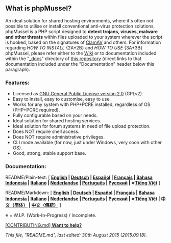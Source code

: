 ## **What is phpMussel?**

An ideal solution for shared hosting environments, where it's often not possible to utilise or install conventional anti-virus protection solutions, phpMussel is a PHP script designed to **detect trojans, viruses, malware and other threats** within files uploaded to your system wherever the script is hooked, based on the signatures of [ClamAV](http://www.clamav.net/) and others. For information regarding *HOW TO INSTALL* {2A+2B} and *HOW TO USE* {3A+3B} phpMussel, please refer either to the [Wiki](https://github.com/Maikuolan/phpMussel/wiki) or to documentation included within the "[_docs](https://github.com/Maikuolan/phpMussel/tree/master/_docs)" directory of [this repository](https://github.com/Maikuolan/phpMussel) (direct links to that documentation included under the "Documentation" header below this paragraph).

### Features:
- Licensed as [GNU General Public License version 2.0](https://github.com/Maikuolan/phpMussel/blob/master/_docs/LICENSE) (GPLv2).
- Easy to install, easy to customise, easy to use.
- Works for any system with PHP+PCRE installed, regardless of OS (PHP+PCRE required).
- Fully configurable based on your needs.
- Ideal solution for shared hosting services.
- Ideal solution for forum systems in need of file upload protection.
- Does NOT require shell access.
- Does NOT require administrative privileges.
- CLI mode available (for now, just under Windows, very soon with other OS).
- Good, strong, stable support base.

### Documentation:

README/Plain-text: [ **[English](https://github.com/Maikuolan/phpMussel/blob/master/_docs/readme.en.txt) | [Deutsch](https://github.com/Maikuolan/phpMussel/blob/master/_docs/readme.de.txt) | [Español](https://github.com/Maikuolan/phpMussel/blob/master/_docs/readme.es.txt) | [Français](https://github.com/Maikuolan/phpMussel/blob/master/_docs/readme.fr.txt) | [Bahasa Indonesia](https://github.com/Maikuolan/phpMussel/blob/master/_docs/readme.id.txt) | [Italiano](https://github.com/Maikuolan/phpMussel/blob/master/_docs/readme.it.txt) | [Nederlandse](https://github.com/Maikuolan/phpMussel/blob/master/_docs/readme.nl.txt) | [Português](https://github.com/Maikuolan/phpMussel/blob/master/_docs/readme.pt.txt) | [Русский](https://github.com/Maikuolan/phpMussel/blob/master/_docs/readme.ru.txt) | ※[Tiếng Việt](https://github.com/Maikuolan/phpMussel/blob/master/_docs/readme.vi.txt)** ]

README/Markdown: [ **[English](https://github.com/Maikuolan/phpMussel/blob/master/_docs/readme.en.md) | [Deutsch](https://github.com/Maikuolan/phpMussel/blob/master/_docs/readme.de.md) | [Español](https://github.com/Maikuolan/phpMussel/blob/master/_docs/readme.es.md) | [Français](https://github.com/Maikuolan/phpMussel/blob/master/_docs/readme.fr.md) | [Bahasa Indonesia](https://github.com/Maikuolan/phpMussel/blob/master/_docs/readme.id.md) | [Italiano](https://github.com/Maikuolan/phpMussel/blob/master/_docs/readme.it.md) | [Nederlandse](https://github.com/Maikuolan/phpMussel/blob/master/_docs/readme.nl.md) | [Português](https://github.com/Maikuolan/phpMussel/blob/master/_docs/readme.pt.md) | [Русский](https://github.com/Maikuolan/phpMussel/blob/master/_docs/readme.ru.md) | ※[Tiếng Việt](https://github.com/Maikuolan/phpMussel/blob/master/_docs/readme.vi.md) | [中文（简体）](https://github.com/Maikuolan/phpMussel/blob/master/_docs/readme.zh.md) | [中文（傳統）](https://github.com/Maikuolan/phpMussel/blob/master/_docs/readme.zh-TW.md)** ]

※ = W.I.P. (Work-In-Progress) / Incomplete.

[\[CONTRIBUTING.md\] **Want to help?**](https://github.com/Maikuolan/phpMussel/blob/master/CONTRIBUTING.md)

*This file, "README.md", last edited: 30th August 2015 (2015.09.18).*